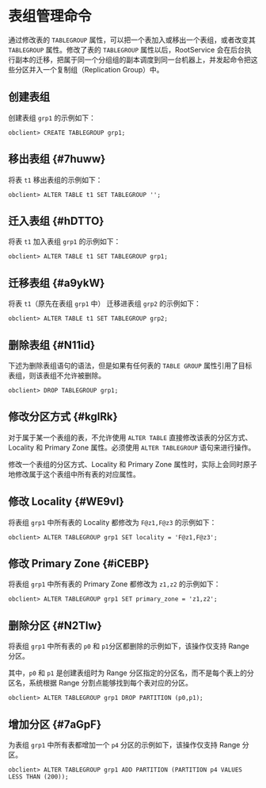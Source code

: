 表组管理命令 
===========================



通过修改表的 `TABLEGROUP` 属性，可以把一个表加入或移出一个表组，或者改变其 `TABLEGROUP` 属性。修改了表的 `TABLEGROUP` 属性以后，RootService 会在后台执行副本的迁移，把属于同一个分组组的副本调度到同一台机器上，并发起命令把这些分区并入一个复制组（Replication Group）中。

创建表组 
-------------------------

创建表组 `grp1` 的示例如下：

    obclient> CREATE TABLEGROUP grp1;



移出表组 {#7huww}
-------------

将表 `t1` 移出表组的示例如下：

    obclient> ALTER TABLE t1 SET TABLEGROUP '';



迁入表组 {#hDTTO}
-------------

将表 `t1` 加入表组 `grp1` 的示例如下：

    obclient> ALTER TABLE t1 SET TABLEGROUP grp1;



迁移表组 {#a9ykW}
-------------

将表 `t1`（原先在表组 `grp1` 中） 迁移进表组 `grp2` 的示例如下：

    obclient> ALTER TABLE t1 SET TABLEGROUP grp2;



删除表组 {#N11id}
-------------

下述为删除表组语句的语法，但是如果有任何表的 `TABLE GROUP` 属性引用了目标表组，则该表组不允许被删除。

    obclient> DROP TABLEGROUP grp1;



修改分区方式 {#kgIRk}
---------------

对于属于某一个表组的表，不允许使用 `ALTER TABLE` 直接修改该表的分区方式、Locality 和 Primary Zone 属性。必须使用 `ALTER TABLEGROUP` 语句来进行操作。

修改一个表组的分区方式、Locality 和 Primary Zone 属性时，实际上会同时原子地修改属于这个表组中所有表的对应属性。

修改 Locality {#WE9vl}
--------------------

将表组 `grp1` 中所有表的 Locality 都修改为 `F@z1,F@z3` 的示例如下：

    obclient> ALTER TABLEGROUP grp1 SET locality = 'F@z1,F@z3';



修改 Primary Zone {#iCEBP}
------------------------

将表组 `grp1` 中所有表的 Primary Zone 都修改为 `z1,z2` 的示例如下：

    obclient> ALTER TABLEGROUP grp1 SET primary_zone = 'z1,z2';



删除分区 {#N2Tlw}
-------------

将表组 `grp1` 中所有表的 `p0` 和 `p1`分区都删除的示例如下，该操作仅支持 Range 分区。

其中，`p0` 和 `p1` 是创建表组时为 Range 分区指定的分区名，而不是每个表上的分区名，系统根据 Range 分割点能够找到每个表对应的分区。

    obclient> ALTER TABLEGROUP grp1 DROP PARTITION (p0,p1);



增加分区 {#7aGpF}
-------------

为表组 `grp1` 中所有表都增加一个 `p4` 分区的示例如下，该操作仅支持 Range 分区。

    obclient> ALTER TABLEGROUP grp1 ADD PARTITION (PARTITION p4 VALUES LESS THAN (200));


